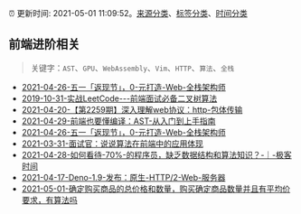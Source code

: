:alarm_clock: 更新时间: 2021-05-01 11:09:52。[来源分类](../README.md)、[标签分类](../TAGS.md)、[时间分类](../TIMELINE.md)

## 前端进阶相关


> 关键字：`AST`、`GPU`、`WebAssembly`、`Vim`、`HTTP`、`算法`、`全栈`



- [2021-04-26-五一「返现节」，0-元打造-Web-全栈架构师](https://www.ershicimi.com/p/72cdd3f988f1d6e70bedb7c902326775) 
- [2019-10-31-实战LeetCode---前端面试必备二叉树算法](https://www.ershicimi.com/p/f3413b58491ac20f4c17a09b8a0af5e1) 
- [2021-04-20-【第2259期】深入理解web协议：http-包体传输](https://www.ershicimi.com/p/b0f07714cf86316ff069f1a244d82909) 
- [2021-04-29-前端也要懂编译：AST-从入门到上手指南](https://www.ershicimi.com/p/bf30277e82964e217b34848505cf683d) 
- [2021-04-26-五一「返现节」，0-元打造-Web-全栈架构师](https://www.ershicimi.com/p/0d70470be0cd5040a2dd747bfc2a39d1) 
- [2021-03-31-面试官：说说算法在前端中的应用体现](https://www.ershicimi.com/p/053c0c1f1cf722d0cc7929255b2a5219) 
- [2021-04-28-如何看待-70%-的程序员，缺乏数据结构和算法知识？-｜-极客时间](https://www.ershicimi.com/p/56ff22ef079187c309f07e1e3e6e0205) 
- [2021-04-17-Deno-1.9-发布：原生-HTTP/2-Web-服务器](https://www.ershicimi.com/p/6418de35a064aa5d11756bf8c5b2bb29) 
- [2021-05-01-确定购买商品的总价格和数量，购买确定商品数量并且有平均价要求，有算法吗](https://www.v2ex.com/t/774510) 